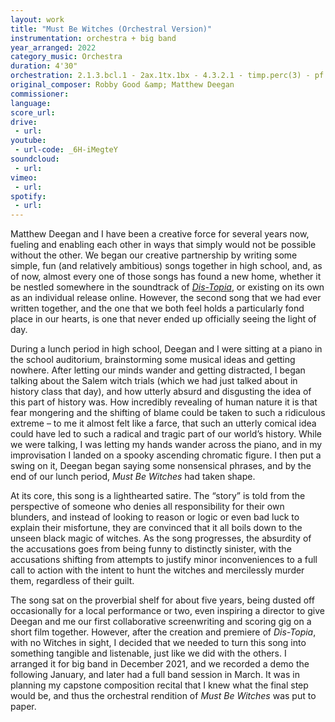 ```yaml
---
layout: work
title: "Must Be Witches (Orchestral Version)"
instrumentation: orchestra + big band
year_arranged: 2022
category_music: Orchestra
duration: 4'30"
orchestration: 2.1.3.bcl.1 - 2ax.1tx.1bx - 4.3.2.1 - timp.perc(3) - pf - egtr - bgtr - ds - 2vox - str
original_composer: Robby Good &amp; Matthew Deegan
commissioner:
language:
score_url:
drive:
 - url:
youtube:
 - url-code: _6H-iMegteY
soundcloud: 
 - url:
vimeo:
 - url:
spotify:
 - url:
---
```


<p>Matthew Deegan and I have been a creative force for several years now, fueling and enabling each other in ways that simply would not be possible without the other. We began our creative partnership by writing some simple, fun (and relatively ambitious) songs together in high school, and, as of now, almost every one of those songs has found a new home, whether it be nestled somewhere in the soundtrack of <a href="{{ site.url }}{{ site.baseurl }}/songs/distopia/"><i>Dis-Topia</i></a>, or existing on its own as an individual release online. However, the second song that we had ever written together, and the one that we both feel holds a particularly fond place in our hearts, is one that never ended up officially seeing the light of day.</p>
<p>During a lunch period in high school, Deegan and I were sitting at a piano in the school auditorium, brainstorming some musical ideas and getting nowhere. After letting our minds wander and getting distracted, I began talking about the Salem witch trials (which we had just talked about in history class that day), and how utterly absurd and disgusting the idea of this part of history was. How incredibly revealing of human nature it is that fear mongering and the shifting of blame could be taken to such a ridiculous extreme – to me it almost felt like a farce, that such an utterly comical idea could have led to such a radical and tragic part of our world’s history. While we were talking, I was letting my hands wander across the piano, and in my improvisation I landed on a spooky ascending chromatic figure. I then put a swing on it, Deegan began saying some nonsensical phrases, and by the end of our lunch period, <i>Must Be Witches</i> had taken shape.</p>
<p>At its core, this song is a lighthearted satire. The “story” is told from the perspective of someone who denies all responsibility for their own blunders, and instead of looking to reason or logic or even bad luck to explain their misfortune, they are convinced that it all boils down to the unseen black magic of witches. As the song progresses, the absurdity of the accusations goes from being funny to distinctly sinister, with the accusations shifting from attempts to justify minor inconveniences to a full call to action with the intent to hunt the witches and mercilessly murder them, regardless of their guilt.</p>
<p>The song sat on the proverbial shelf for about five years, being dusted off occasionally for a local performance or two, even inspiring a director to give Deegan and me our first collaborative screenwriting and scoring gig on a short film together. However, after the creation and premiere of <i>Dis-Topia</i>, with no Witches in sight, I decided that we needed to turn this song into something tangible and listenable, just like we did with the others. I arranged it for big band in December 2021, and we recorded a demo the following January, and later had a full band session in March. It was in planning my capstone composition recital that I knew what the final step would be, and thus the orchestral rendition of <i>Must Be Witches</i> was put to paper.</p>